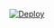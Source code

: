 
[![Deploy](https://www.herokucdn.com/deploy/button.png)](https://dashboard.heroku.com/new?template=https://github.com/fdghtrhr/eqfrwerg)
